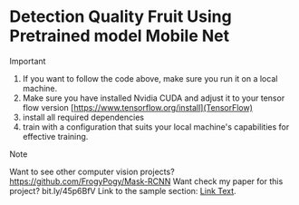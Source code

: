 # Detection Quality Fruit Using Pretrained model Mobile Net

> [!IMPORTANT]
> 1. If you want to follow the code above, make sure you run it on a local machine.
> 2. Make sure you have installed Nvidia CUDA and adjust it to your tensor flow version [https://www.tensorflow.org/install](TensorFlow)
> 3. install all required dependencies
> 4. train with a configuration that suits your local machine's capabilities for effective training.


> [!NOTE]
> Want to see other computer vision projects? https://github.com/FrogyPogy/Mask-RCNN
> Want check my paper for this project? bit.ly/45p6BfV
> Link to the sample section: [Link Text](#sample-section).
